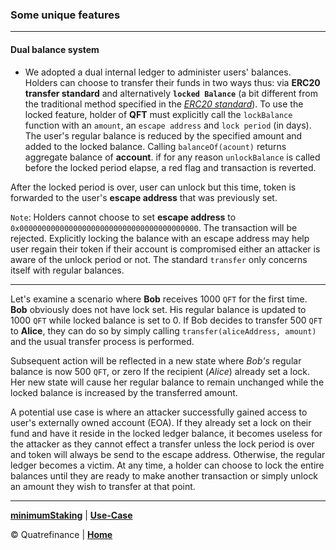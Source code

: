 ### Some unique features
-------------------------

#### Dual balance system

- We adopted a dual internal ledger to administer users' balances. Holders can choose to transfer their funds in two ways thus: via **ERC20 transfer standard** and alternatively **`locked Balance`** (a bit different from the traditional method specified in the _[ERC20 standard]()_). To use the locked feature, holder of **QFT** must explicitly call the `lockBalance` function with an `amount`, an `escape address` and `lock period` (in days). The user's regular balance is reduced by the specified amount and added to the locked balance. Calling `balanceOf(acount)` returns aggregate balance of **account**. if for any reason `unlockBalance` is called before the locked period elapse, a red flag and transaction is reverted.

After the locked period is over, user can unlock but this time, token is forwarded to the user's **escape address** that was previously set.

`Note`: Holders cannot choose to set **escape address** to `0x0000000000000000000000000000000000000000`. The transaction will be rejected. Explicitly locking the balance with an escape address may help user regain their token if their account is compromised either an attacker is aware of the unlock period or not. The standard `transfer` only concerns itself with regular balances. 

------------------------

Let's examine a scenario where **Bob** receives 1000 `QFT` for the first time. **Bob** obviously does not have lock set. His regular balance is updated to 1000 `QFT` while locked balance is set to 0. If Bob decides to transfer 500 `QFT` to **Alice**, they can do so by simply calling `transfer(aliceAddress, amount)` and the usual transfer process is performed. 

Subsequent action will be reflected in a new state where _Bob's_ regular balance is now 500 `QFT`, or zero If the recipient (_Alice_) already set a lock. Her new state will cause her regular balance to remain unchanged while the locked balance is increased by the transferred amount.

A potential use case is where an attacker successfully gained access to user's externally owned account (EOA). If they already set a lock on their fund and have it reside in the locked ledger balance, it becomes useless for the attacker as they cannot effect a transfer unless the lock period is over and token will always be send to the escape address. Otherwise, the regular ledger becomes a victim. At any time, a holder can choose to lock the entire balances until they are ready to make another transaction or simply unlock an amount they wish to transfer at that point.

<!-- **Note the difference**
If a holder calls the `safeSignedTransfer` with the correct _'lock'_ and _'amount'_, the value of an _'amount'_ is deducted from the aggregate balance, send to recipient and the aggregate balance left is locked. -->

<!-- Alternately, a holder can use the `lockBalance` to move specific amount to the locked ledger or `unlockBalance` to move an amount to the regular ledger. The traditional _`transfer(sender, recipient, amount)`_ utility simply moves an amount from the sender's regular balance to the recipient's locked balance if they have lock in place otherwise effect change to the regular balance. For more information, please refer to the  _[API section]()_. -->

-------------------

**[minimumStaking](https://github.com/Quatre-Finance/Q-paper/blob/main/q_token/minimumStaking.md)** | **[Use-Case](https://github.com/Quatre-Finance/Q-paper/blob/main/q_token/uses.md)**

:copyright: Quatrefinance | **[Home](https://github.com/Quatre-Finance/Q-paper#concept-overview)**